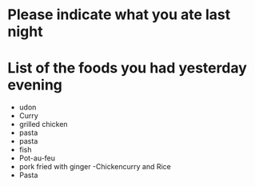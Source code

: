 # Please indicate what you ate last night

# List of the foods you had yesterday evening
- udon
- Curry
- grilled chicken
- pasta
- pasta
- fish
- Pot-au-feu
- pork fried with ginger
-Chickencurry and Rice
- Pasta
